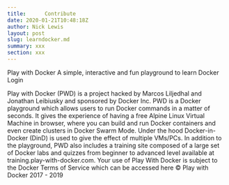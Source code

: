 ```yaml
---
title: 		Contribute
date: 2020-01-21T10:48:18Z
author: Nick Lewis
layout: post
slug: learndocker.md
summary: xxx
section: xxx
---
```



Play with Docker
A simple, interactive and fun playground to learn Docker
Login 

Play with Docker (PWD) is a project hacked by Marcos Liljedhal and Jonathan Leibiusky and sponsored by Docker Inc.
PWD is a Docker playground which allows users to run Docker commands in a matter of seconds. It gives the experience of having a free Alpine Linux Virtual Machine in browser, where you can build and run Docker containers and even create clusters in Docker Swarm Mode. Under the hood Docker-in-Docker (DinD) is used to give the effect of multiple VMs/PCs. In addition to the playground, PWD also includes a training site composed of a large set of Docker labs and quizzes from beginner to advanced level available at training.play-with-docker.com.
Your use of Play With Docker is subject to the Docker Terms of Service which can be accessed here
© Play with Docker 2017 - 2019
